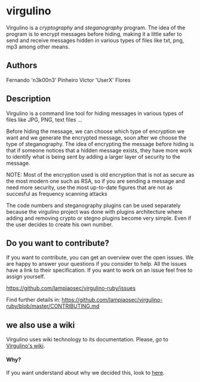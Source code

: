 # virgulino

Virgulino is a *cryptography* and *steganography* program.
The idea of the program is to encrypt messages before hiding, making it a little safer to send and receive messages hidden in various types of files like txt, png, mp3 among other means.


## Authors

Fernando 'n3k00n3' Pinheiro
Victor 'UserX' Flores

## Description

Virgulino is a command line tool for hiding messages in various types of files like JPG, PNG, text files ...

Before hiding the message, we can choose which type of encryption we want and we generate the encrypted message, soon after we choose the type of steganography. The idea of encrypting the message before hiding is that if someone notices that a hidden message exists, they have more work to identify what is being sent by adding a larger layer of security to the message.

NOTE: Most of the encryption used is old encryption that is not as secure as the most modern one such as RSA, so if you are sending a message and need more security, use the most up-to-date figures that are not as succesful as frequency scanning attacks

The code numbers and steganography plugins can be used separately because the virgulino project was done with plugins architecture where adding and removing crypto or stegno plugins become very simple. Even if the user decides to create his own number.

## Do you want to contribute?

If you want to contribute, you can get an overview over the open issues. We are happy to answer your questions if you consider to help. All the issues have a link to their specification. If you want to work on an issue feel free to assign yourself.

https://github.com/lampiaosec/virgulino-ruby/issues

Find further details in: https://github.com/lampiaosec/virgulino-ruby/blob/master/CONTRIBUTING.md

## we also use a wiki

Virgulino uses wiki technology to its documentation. Please, go to [Virgulino's wiki](https://github.com/lampiaosec/virgulino/wiki).

#### Why?

If you want understand about why we decided this, look to [here](https://github.com/lampiaosec/virgulino/issues/35).
